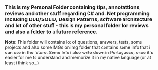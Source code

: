 ### This is my Personal Folder containing tips, annotattions, reviews and other stuff regarding C# and .Net programming including DDD/SOLID, Design Patterns, software architecture and lot of other stuff - this is my personal folder for reviews and also a folder to a future reference.

**Note**: This folder will contains lot of questions, answers, tests, some projects and also some IMGs on img folder that contains
some info that i can use in the future. Some Info i also write down in Portuguese, once it`s easier for me to understand and 
memorize it in my native language (or at least i think so...)
